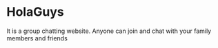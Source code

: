 # HolaGuys
It is a group chatting website. Anyone can join and chat with your family members and friends

